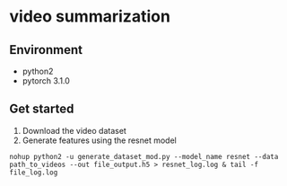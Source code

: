 # video summarization
## Environment
- python2
- pytorch 3.1.0

## Get started
1. Download the video dataset 
2. Generate features using the resnet model
``` 
nohup python2 -u generate_dataset_mod.py --model_name resnet --data path_to_videos --out file_output.h5 > resnet_log.log & tail -f file_log.log
```


